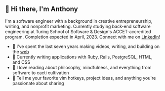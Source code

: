 ## 👋 Hi there, I'm Anthony
I'm a software engineer with a background in creative entrepreneurship, writing, and nonprofit marketing.
Currently studying back-end software engineering at Turing School of Software & Design's ACCET-accredited program.
Completion expected in April, 2023. Connect with me on [LinkedIn](https://www.linkedin.com/in/ajongaro)!

- 🌱 I've spent the last seven years making videos, writing, and building on the [web](https://www.breakthetwitch.com)
- 🔭 Currently writing applications with Ruby, Rails, PostgreSQL, HTML, and CSS
- 📖 I love reading about philosophy, mindfulness, and everything from  software to cacti cultivation
- 💬 Tell me your favorite vim hotkeys, project ideas, and anything you're passionate about sharing
